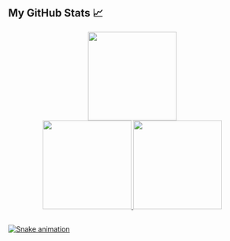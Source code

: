<h2>My GitHub Stats 📈</h2>
  
<div align="center">
  <a href="https://github.com/batista29">
    <img height="180em" src="https://github-readme-stats.vercel.app/api?username=batista29&show_icons=true&theme=radical&include_all_commits=true&count_private=true"/>
</div>

    
  <div align="center">
      <a href="https://github.com/batista29">
         <img height="180em" src="https://github-readme-stats.vercel.app/api/top-langs/?username=batista29&layout=compact&langs_count=7&theme=radical"/>
        <img height="180em" src=https://github-readme-streak-stats.herokuapp.com/?user=batista29&theme=radical&hide_border=false/>
  </div>
  
  
  ##
 
<div> 
 
  ![Snake animation](https://github.com/batista29/batista29/blob/output/github-contribution-grid-snake.svg)
 
</div>
